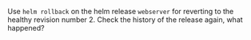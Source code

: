 
Use `helm rollback` on the helm release `webserver` for reverting to the healthy revision number 2.
Check the history of the release again, what happened?

